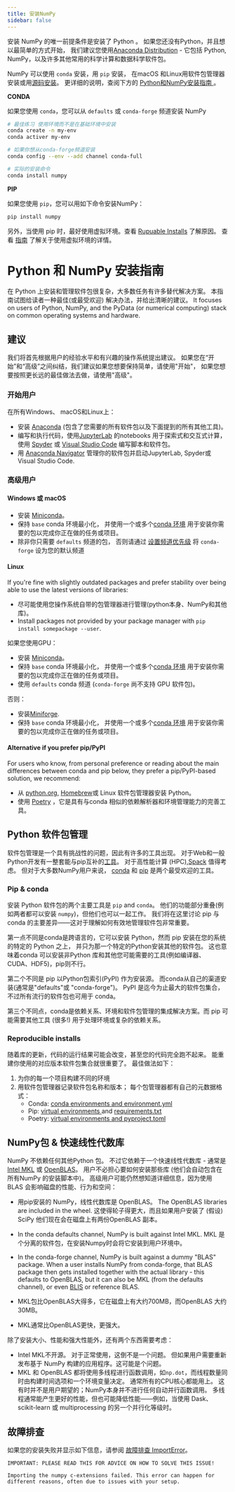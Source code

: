 ```yaml
---
title: 安装NumPy
sidebar: false
---
```


安装 NumPy 的唯一前提条件是安装了 Python 。 如果您还没有Python，并且想以最简单的方式开始， 我们建议您使用[Anaconda Distribution](https://www.anaconda.com/distribution) - 它包括 Python, NumPy，以及许多其他常用的科学计算和数据科学软件包。

NumPy 可以使用 `conda` 安装，用 `pip` 安装， 在macOS 和Linux用软件包管理器安装或用[源码安装](https://numpy.org/devdocs/user/building.html)。 更详细的说明，查阅下方的 [ Python和NumPy安装指南 ](#python-numpy-install-guide)。

**CONDA**

如果您使用 `conda`，您可以从 `defaults` 或 `conda-forge` 频道安装 NumPy

```bash
# 最佳练习 使用环境而不是在基础环境中安装
conda create -n my-env
conda activer my-env

# 如果你想从conda-forge频道安装
conda config --env --add channel conda-full

# 实际的安装命令
conda install numpy
```

**PIP**

如果您使用 `pip`，您可以用如下命令安装NumPy：

```bash
pip install numpy
```
另外，当使用 pip 时，最好使用虚拟环境。查看 [Rupuable Installs](#reproducible-installs) 了解原因。 查看 [指南](https://dev.to/bowmanjd/python-tools-for-managing-virtual-environments-3bko#howto) 了解关于使用虚拟环境的详情。

<a name="python-numpy-install-guide"></a>

# Python 和 NumPy 安装指南

在 Python 上安装和管理软件包很复杂，大多数任务有许多替代解决方案。 本指南试图给读者一种最佳(或最受欢迎) 解决办法，并给出清晰的建议。 It focuses on users of Python, NumPy, and the PyData (or numerical computing) stack on common operating systems and hardware.

## 建议

我们将首先根据用户的经验水平和有兴趣的操作系统提出建议。 如果您在“开始”和“高级”之间纠结，我们建议如果您想要保持简单，请使用"开始"， 如果您想要按照更长远的最佳做法去做，请使用"高级"。

### 开始用户

在所有Windows、 macOS和Linux上：

- 安装 [Anaconda](https://www.anaconda.com/distribution/) (包含了您需要的所有软件包以及下面提到的所有其他工具)。
- 编写和执行代码，使用[JupyterLab](https://jupyterlab.readthedocs.io/en/stable/index.html) 的notebooks 用于探索式和交互式计算， 使用 [Spyder](https://www.spyder-ide.org/) 或 [Visual Studio Code](https://code.visualstudio.com/) 编写脚本和软件包。
- 用 [Anaconda Navigator](https://docs.anaconda.com/anaconda/navigator/) 管理你的软件包并启动JupyterLab, Spyder或Visual Studio Code.


### 高级用户

#### Windows 或 macOS

- 安装 [Miniconda](https://docs.conda.io/en/latest/miniconda.html)。
- 保持 `base` conda 环境最小化， 并使用一个或多个[conda 环境](https://docs.conda.io/projects/conda/en/latest/user-guide/tasks/manage-environments.html#) 用于安装你需要的包以完成你正在做的任务或项目。
- 除非你只需要 `defaults` 频道的包， 否则请通过 [设置频道优先级](https://conda-forge.org/docs/user/introduction.html#how-can-i-install-packages-from-conda-forge) 将 `conda-forge` 设为您的默认频道


#### Linux

If you're fine with slightly outdated packages and prefer stability over being able to use the latest versions of libraries:
- 尽可能使用您操作系统自带的包管理器进行管理(python本身、NumPy和其他库)。
- Install packages not provided by your package manager with `pip install somepackage --user`.

如果您使用GPU：
- 安装 [Miniconda](https://docs.conda.io/en/latest/miniconda.html)。
- 保持 `base` conda 环境最小化， 并使用一个或多个[conda 环境](https://docs.conda.io/projects/conda/en/latest/user-guide/tasks/manage-environments.html#) 用于安装你需要的包以完成你正在做的任务或项目。
- 使用 `defaults` conda 频道 (`conda-forge` 尚不支持 GPU 软件包)。

否则：
- 安装[Miniforge](https://github.com/conda-forge/miniforge).
- 保持 `base` conda 环境最小化， 并使用一个或多个[conda 环境](https://docs.conda.io/projects/conda/en/latest/user-guide/tasks/manage-environments.html#) 用于安装你需要的包以完成你正在做的任务或项目。


#### Alternative if you prefer pip/PyPI

For users who know, from personal preference or reading about the main differences between conda and pip below, they prefer a pip/PyPI-based solution, we recommend:
- 从 [python.org](https://www.python.org/downloads/), [Homebrew](https://brew.sh/)或 Linux 软件包管理器安装 Python。
- 使用 [Poetry](https://python-poetry.org/) ，它是具有与conda 相似的依赖解析器和环境管理能力的完善工具。


## Python 软件包管理

软件包管理是一个具有挑战性的问题，因此有许多的工具出现。 对于Web和一般Python开发有一整套能与pip互补的[工具](https://packaging.python.org/guides/tool-recommendations/)。 对于高性能计算 (HPC),[Spack](https://github.com/spack/spack) 值得考虑。 但对于大多数NumPy用户来说， [conda](https://conda.io/en/latest/) 和 [pip](https://pip.pypa.io/en/stable/) 是两个最受欢迎的工具。


### Pip & conda

安装 Python 软件包的两个主要工具是 `pip` and `conda`。 他们的功能部分重叠(例如两者都可以安装 `numpy`)，但他们也可以一起工作。 我们将在这里讨论 pip 与 conda 的主要差异——这对于理解如何有效地管理软件包非常重要。

第一点不同是conda是跨语言的，它可以安装 Python，然而 pip 安装在您的系统的特定的 Python 之上， 并只为那一个特定的Python安装其他的软件包。 这也意味着conda 可以安装非Python 库和其他您可能需要的工具(例如编译器、CUDA、HDF5)，pip则不行。

第二个不同是 pip 以Python包索引(PyPI) 作为安装源。 而conda从自己的渠道安装(通常是"defaults"或 "conda-forge")。 PyPI 是迄今为止最大的软件包集合，不过所有流行的软件包也可用于 conda。

第三个不同点，conda是依赖关系、环境和软件包管理的集成解决方案。而 pip 可能需要其他工具 (很多!) 用于处理环境或复杂的依赖关系。


### Reproducible installs

随着库的更新，代码的运行结果可能会改变，甚至您的代码完全跑不起来。 能重建你使用的对应版本软件包集合就很重要了。 最佳做法如下：

1. 为你的每一个项目构建不同的环境
2. 用软件包管理器记录软件包名称和版本； 每个包管理器都有自己的元数据格式：
   - Conda: [conda environments and environment.yml](https://docs.conda.io/projects/conda/en/latest/user-guide/tasks/manage-environments.html#)
   - Pip: [virtual environments ](https://docs.python.org/3/tutorial/venv.html) and [requirements.txt](https://pip.readthedocs.io/en/latest/user_guide/#requirements-files)
   - Poetry: [virtual environments and pyproject.toml](https://python-poetry.org/docs/basic-usage/)



## NumPy包 & 快速线性代数库

NumPy 不依赖任何其他Python 包。 不过它依赖于一个快速线性代数库 - 通常是[Intel MKL](https://software.intel.com/en-us/mkl) 或 [OpenBLAS](https://www.openblas.net/)。 用户不必担心要如何安装那些库 (他们会自动包含在所有NumPy 的安装脚本中)。 高级用户可能仍然想知道详细信息，因为使用 BLAS 会影响磁盘的性能、行为和空间：

- 用pip安装的 NumPy，线性代数库是 OpenBLAS。 The OpenBLAS libraries are included in the wheel. 这使得轮子得更大，而且如果用户安装了 (假设) SciPy 他们现在会在磁盘上有两份OpenBLAS 副本。

- In the conda defaults channel, NumPy is built against Intel MKL. MKL 是个分离的软件包，在安装Numpy时会将它安装到用户环境中。

- In the conda-forge channel, NumPy is built against a dummy "BLAS" package. When a user installs NumPy from conda-forge, that BLAS package then gets installed together with the actual library - this defaults to OpenBLAS, but it can also be MKL (from the defaults channel), or even [BLIS](https://github.com/flame/blis) or reference BLAS.

- MKL包比OpenBLAS大得多，它在磁盘上有大约700MB，而OpenBLAS 大约30MB。

- MKL通常比OpenBLAS更快，更强大。

除了安装大小、性能和强大性能外，还有两个东西需要考虑：

- Intel MKL不开源。 对于正常使用，这倒不是一个问题。 但如果用户需要重新发布基于 NumPy 构建的应用程序。这可能是个问题。
- MKL 和 OpenBLAS 都将使用多线程进行函数调用，如`np.dot`，而线程数量同时由构建时间选项和一个环境变量决定。 通常所有的CPU核心都能用上。 这有时并不是用户期望的；NumPy本身并不进行任何自动并行函数调用。 多线程通常能产生更好的性能，但也可能降低性能――例如，当使用 Dask、scikit-learn 或 multiprocessing 的另一个并行化等级时。


## 故障排查

如果您的安装失败并显示如下信息，请参阅 [故障排查 ImportError](https://numpy.org/doc/stable/user/troubleshooting-importerror.html)。

```
IMPORTANT: PLEASE READ THIS FOR ADVICE ON HOW TO SOLVE THIS ISSUE!

Importing the numpy c-extensions failed. This error can happen for different reasons, often due to issues with your setup.
```

